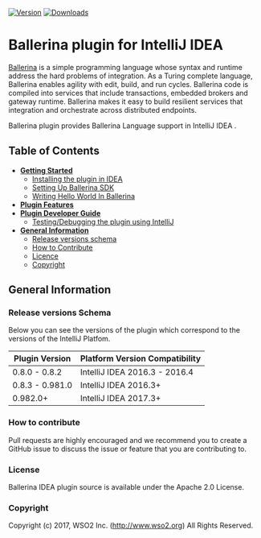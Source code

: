 
[![Version](https://img.shields.io/jetbrains/plugin/v/9520-ballerina.svg)](https://plugins.jetbrains.com/plugin/9520-ballerina)
[![Downloads](https://img.shields.io/jetbrains/plugin/d/9520-ballerina.svg)](https://plugins.jetbrains.com/plugin/9520-ballerina)

# Ballerina plugin for IntelliJ IDEA

[Ballerina](https://ballerina.io/) is a simple programming language whose syntax and runtime address the hard 
problems of integration. As a Turing complete language, Ballerina enables agility with edit, build, and run cycles. 
Ballerina code is compiled into services that include transactions, embedded brokers and gateway runtime.
Ballerina makes it easy to build resilient services that integration and orchestrate across distributed endpoints. 

Ballerina plugin provides Ballerina Language support in IntelliJ IDEA .

## Table of Contents

- [**Getting Started**](getting-started)
    - [Installing the plugin in IDEA](getting-started/installing-the-plugin)
    - [Setting Up Ballerina SDK](getting-started/setting-up-ballerina-sdk)
    - [Writing Hello World In Ballerina](getting-started/writing-hello-world)
- [**Plugin Features**](getting-started/plugin-features)
- [**Plugin Developer Guide**](getting-started/plugin-developer-guide)
    - [Testing/Debugging the plugin using IntelliJ](getting-started/plugin-developer-guide)
- [**General Information**](#general-information)
    - [Release versions schema](#release-versions-schema)
    - [How to Contribute](#how-to-contribute) 
    - [Licence](#license)
    - [Copyright](#copyright)

## General Information

### Release versions Schema

Below you can see the versions of the plugin which correspond to the versions of the 
IntelliJ Platfom.

| Plugin Version | Platform Version Compatibility |
|--- | --- |
| 0.8.0 - 0.8.2 | IntelliJ IDEA 2016.3 - 2016.4 |
| 0.8.3 - 0.981.0 | IntelliJ IDEA 2016.3+ |
| 0.982.0+ | IntelliJ IDEA 2017.3+ |

### How to contribute
Pull requests are highly encouraged and we recommend you to create a GitHub issue to discuss the issue or feature that you are contributing to.

### License
Ballerina IDEA plugin source is available under the Apache 2.0 License.

### Copyright
Copyright (c) 2017, WSO2 Inc. (http://www.wso2.org) All Rights Reserved.

